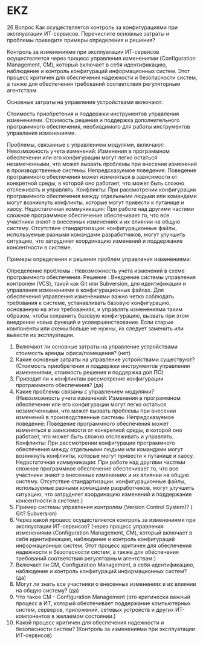 # EKZ

26 Вопрос Как осуществляется контроль за конфигурациями при эксплуатации ИТ-сервисов. Перечислите основные затраты и проблемы приведите примеры определения и решения?


Контроль за изменениями при эксплуатации ИТ-сервисов осуществляется через процесс управления изменениями (Configuration Management, CM), который включает в себя идентификацию, наблюдение и контроль конфигураций информационных систем. Этот процесс критичен для обеспечения надежности и безопасности систем, а также для обеспечения требований соответствия регуляторным агентствам.

Основные затраты на управление устройствами включают:

Стоимость приобретения и поддержки инструментов управления изменениями.
Стоимость решения и поддержка дополнительного программного обеспечения, необходимого для работы инструментов управления изменениями.


Проблемы, связанные с управлением модулями, включают:
Невозможность учета изменений: Изменения в программном обеспечении или его конфигурации могут легко остаться незамеченными, что может вызвать проблемы при внесении изменений в производственные системы.
Непредсказуемое поведение: Поведение программного обеспечения может изменяться в зависимости от конкретной среды, в которой оно работает, что может быть сложно отслеживать и управлять.
Конфликты: При рассмотрении конфигурации программного обеспечения между отдельными людьми или командами могут возникнуть конфликты, которые могут привести к путанице и хаосу.
Недостаточная коммуникация: При работе над другими частями сложное программное обеспечение обеспечивает то, что все участники знают о внесенных изменениях и их влиянии на общую систему.
Отсутствие стандартизации: конфигурационные файлы, используемые разными командами разработчиков, могут улучшить ситуацию, что затрудняет координацию изменений и поддержание консентности в системе.


Примеры определения и решения проблем управления изменениями:

Определение проблемы : Невозможность учета изменений в схеме программного обеспечения.
Решение : Внедрение системы управления контролем (VCS), такой как Git или Subversion, для идентификации и управления изменениями в конфигурационных файлах.
Для обеспечения управления изменениями важно четко соблюдать требования к системе, устанавливать базовую конфигурацию, основанную на этих требованиях, и управлять изменениями таким образом, чтобы сохранить базовую конфигурацию, вызвать при этом внедрение новых функций и усовершенствование. Если старые компоненты или схемы больше не нужны, их следует заменить или вывести из эксплуатации.


1. Включают ли основные затраты на управление устройствами стоимость аренды офиса/помещения? (нет)
2. Какие основные затраты на управление устройствами существуют? (Стоимость приобретения и поддержки инструментов управления изменениями, стоимость решения и поддержка доп ПО)
3. Приводит ли к конфликтам рассмотрение конфигурации программного обеспечения? (да)
4. Какие проблемы связаны с управлением модулями? (Невозможность учета изменений:
   Изменения в программном обеспечении или его конфигурации могут легко остаться незамеченными, что может вызвать проблемы при внесении изменений в производственные системы.
Непредсказуемое поведение: Поведение программного обеспечения может изменяться в зависимости от конкретной среды, в которой оно работает, что может быть сложно отслеживать и управлять.
Конфликты: При рассмотрении конфигурации программного обеспечения между отдельными людьми или командами могут возникнуть конфликты, которые могут привести к путанице и хаосу.
Недостаточная коммуникация: При работе над другими частями сложное программное обеспечение обеспечивает то, что все участники знают о внесенных изменениях и их влиянии на общую систему.
Отсутствие стандартизации: конфигурационные файлы, используемые разными командами разработчиков, могут улучшить ситуацию, что затрудняет координацию изменений и поддержание консентности в системе.)
5. Пример системы управления контролем (Version Control System)? ( Git? Subversion)
6. Через какой процесс осуществляется контроль за изменениями при эксплуатации ИТ-сервисов? (через процесс управления изменениями (Configuration Management, CM), который включает в себя идентификацию, наблюдение и контроль конфигураций информационных систем. Этот процесс критичен для обеспечения надежности и безопасности систем, а также для обеспечения требований соответствия регуляторным агентствам.)
7. Включает ли CM, Configuration Management, в себя идентификацию, наблюдение и контроль конфигураций информационных систем? (да)
8. Могут ли знать все участники о внесенных изменениях и их влиянии на общую систему? (да)
9. Что такое CM - Configuration Management (это критически важный процесс в ИТ, который обеспечивает поддержание компьютерных систем, серверов, приложений, сетевых устройств и других ИТ-компонентов в желаемом состоянии.)
10. Какой процесс критичен для обеспечения надежности и безопасности систем? (Контроль за изменениями при эксплуатации ИТ-сервисов)

